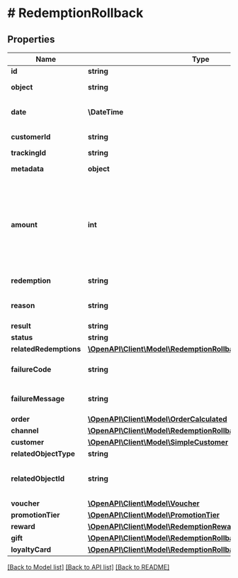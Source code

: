 # # RedemptionRollback

## Properties

Name | Type | Description | Notes
------------ | ------------- | ------------- | -------------
**id** | **string** | Unique identifier of the redemption rollback. | [optional]
**object** | **string** | The type of the object represented by the JSON | [optional] [default to 'redemption_rollback']
**date** | **\DateTime** | Timestamp representing the date and time when the object was created. The value is shown in the ISO 8601 format. | [optional]
**customerId** | **string** | Unique customer ID of the redeeming customer. | [optional]
**trackingId** | **string** | Hashed customer source ID. | [optional]
**metadata** | **object** | The metadata object stores all custom attributes assigned to the redemption. | [optional]
**amount** | **int** | For gift cards, this represents the number of the credits restored to the card in the rolledback redemption. The number is a negative integer in the smallest currency unit, e.g. -100 cents for $1.00 added back to the card. For loyalty cards, this represents the number of loyalty points restored to the card in the rolledback redemption. The number is a negative integer. | [optional]
**redemption** | **string** | Unique redemption ID of the parent redemption. | [optional]
**reason** | **string** | System generated cause for the redemption being invalid in the context of the provided parameters. | [optional]
**result** | **string** | Redemption result. | [optional]
**status** | **string** | Redemption status. | [optional]
**relatedRedemptions** | [**\OpenAPI\Client\Model\RedemptionRollbackRelatedRedemptions**](RedemptionRollbackRelatedRedemptions.md) |  | [optional]
**failureCode** | **string** | If the result is &#x60;FAILURE&#x60;, this parameter will provide a generic reason as to why the redemption failed. | [optional]
**failureMessage** | **string** | If the result is &#x60;FAILURE&#x60;, this parameter will provide a more expanded reason as to why the redemption failed. | [optional]
**order** | [**\OpenAPI\Client\Model\OrderCalculated**](OrderCalculated.md) |  | [optional]
**channel** | [**\OpenAPI\Client\Model\RedemptionRollbackChannel**](RedemptionRollbackChannel.md) |  | [optional]
**customer** | [**\OpenAPI\Client\Model\SimpleCustomer**](SimpleCustomer.md) |  | [optional]
**relatedObjectType** | **string** | Defines the related object. | [optional]
**relatedObjectId** | **string** | Unique identifier of the related object. It is assigned by Voucherify, i.e. &#x60;v_lfZi4rcEGe0sN9gmnj40bzwK2FH6QUno&#x60; for a voucher. | [optional]
**voucher** | [**\OpenAPI\Client\Model\Voucher**](Voucher.md) |  | [optional]
**promotionTier** | [**\OpenAPI\Client\Model\PromotionTier**](PromotionTier.md) |  | [optional]
**reward** | [**\OpenAPI\Client\Model\RedemptionRewardResult**](RedemptionRewardResult.md) |  | [optional]
**gift** | [**\OpenAPI\Client\Model\RedemptionRollbackGift**](RedemptionRollbackGift.md) |  | [optional]
**loyaltyCard** | [**\OpenAPI\Client\Model\RedemptionRollbackLoyaltyCard**](RedemptionRollbackLoyaltyCard.md) |  | [optional]

[[Back to Model list]](../../README.md#models) [[Back to API list]](../../README.md#endpoints) [[Back to README]](../../README.md)
